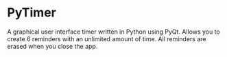 # PyTimer
A graphical user interface timer written in Python using PyQt. Allows you to create 6 reminders with an unlimited amount of time. All reminders are erased when you close the app.
